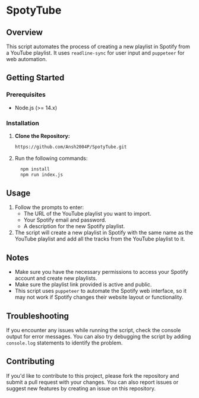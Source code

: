 # SpotyTube

## Overview


This script automates the process of creating a new playlist in Spotify from a YouTube playlist. It uses `readline-sync` for user input and `puppeteer` for web automation.

## Getting Started

### Prerequisites

- Node.js (>= 14.x)
  
### Installation

1. **Clone the Repository:**

   ```bash
   https://github.com/Ansh2004P/SpotyTube.git

2. Run the following commands:
   ```bash
     npm install
     npm run index.js

## Usage
1. Follow the prompts to enter:
	* The URL of the YouTube playlist you want to import.
	* Your Spotify email and password.
	* A description for the new Spotify playlist.
2. The script will create a new playlist in Spotify with the same name as the YouTube playlist and add all the tracks from the YouTube playlist to it.

## Notes

* Make sure you have the necessary permissions to access your Spotify account and create new playlists.
* Make sure the playlist link provided is active and public.
* This script uses `puppeteer` to automate the Spotify web interface, so it may not work if Spotify changes their website layout or functionality.

## Troubleshooting

If you encounter any issues while running the script, check the console output for error messages. You can also try debugging the script by adding `console.log` statements to identify the problem.

## Contributing

If you'd like to contribute to this project, please fork the repository and submit a pull request with your changes. You can also report issues or suggest new features by creating an issue on this repository.
